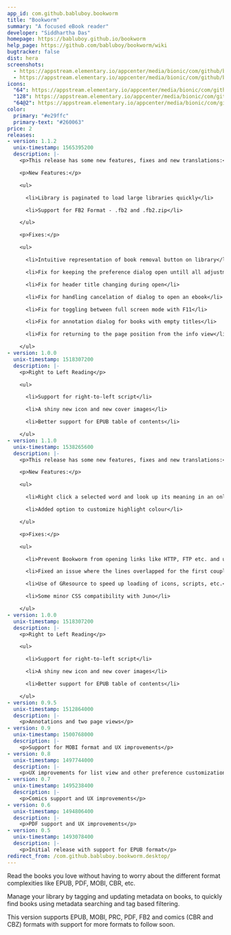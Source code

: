 ```yaml
---
app_id: com.github.babluboy.bookworm
title: "Bookworm"
summary: "A focused eBook reader"
developer: "Siddhartha Das"
homepage: https://babluboy.github.io/bookworm
help_page: https://github.com/babluboy/bookworm/wiki
bugtracker: false
dist: hera
screenshots:
  - https://appstream.elementary.io/appcenter/media/bionic/com/github/babluboy.bookworm/BFE643B526245658B3F8FA2BE47642AB/screenshots/image-1_orig.png
  - https://appstream.elementary.io/appcenter/media/bionic/com/github/babluboy.bookworm/BFE643B526245658B3F8FA2BE47642AB/screenshots/image-2_orig.png
icons:
  "64": https://appstream.elementary.io/appcenter/media/bionic/com/github/babluboy.bookworm/BFE643B526245658B3F8FA2BE47642AB/icons/64x64/com.github.babluboy.bookworm_com.github.babluboy.bookworm.png
  "128": https://appstream.elementary.io/appcenter/media/bionic/com/github/babluboy.bookworm/BFE643B526245658B3F8FA2BE47642AB/icons/128x128/com.github.babluboy.bookworm_com.github.babluboy.bookworm.png
  "64@2": https://appstream.elementary.io/appcenter/media/bionic/com/github/babluboy.bookworm/BFE643B526245658B3F8FA2BE47642AB/icons/64x64@2/com.github.babluboy.bookworm_com.github.babluboy.bookworm.png
color:
  primary: "#e29ffc"
  primary-text: "#260063"
price: 2
releases:
- version: 1.1.2
  unix-timestamp: 1565395200
  description: |-
    <p>This release has some new features, fixes and new translations:</p>

    <p>New Features:</p>

    <ul>

      <li>Library is paginated to load large libraries quickly</li>

      <li>Support for FB2 Format - .fb2 and .fb2.zip</li>

    </ul>

    <p>Fixes:</p>

    <ul>

      <li>Intuitive representation of book removal button on library</li>

      <li>Fix for keeping the preference dialog open untill all adjustments are completed</li>

      <li>Fix for header title changing during open</li>

      <li>Fix for handling cancelation of dialog to open an ebook</li>

      <li>Fix for toggling between full screen mode with F11</li>

      <li>Fix for annotation dialog for books with empty titles</li>

      <li>Fix for returning to the page position from the info view</li>

    </ul>
- version: 1.0.0
  unix-timestamp: 1518307200
  description: |-
    <p>Right to Left Reading</p>

    <ul>

      <li>Support for right-to-left script</li>

      <li>A shiny new icon and new cover images</li>

      <li>Better support for EPUB table of contents</li>

    </ul>
- version: 1.1.0
  unix-timestamp: 1538265600
  description: |-
    <p>This release has some new features, fixes and new translations:</p>

    <p>New Features:</p>

    <ul>

      <li>Right click a selected word and look up its meaning in an online dictionary</li>

      <li>Added option to customize highlight colour</li>

    </ul>

    <p>Fixes:</p>

    <ul>

      <li>Prevent Bookworm from opening links like HTTP, FTP etc. and use the default browser to open them</li>

      <li>Fixed an issue where the lines overlapped for the first couple of pages in the book</li>

      <li>Use of GResource to speed up loading of icons, scripts, etc.</li>

      <li>Some minor CSS compatibility with Juno</li>

    </ul>
- version: 1.0.0
  unix-timestamp: 1518307200
  description: |-
    <p>Right to Left Reading</p>

    <ul>

      <li>Support for right-to-left script</li>

      <li>A shiny new icon and new cover images</li>

      <li>Better support for EPUB table of contents</li>

    </ul>
- version: 0.9.5
  unix-timestamp: 1512864000
  description: |-
    <p>Annotations and two page views</p>
- version: 0.9
  unix-timestamp: 1500768000
  description: |-
    <p>Support for MOBI format and UX improvements</p>
- version: 0.8
  unix-timestamp: 1497744000
  description: |-
    <p>UX improvements for list view and other preference customizations</p>
- version: 0.7
  unix-timestamp: 1495238400
  description: |-
    <p>Comics support and UX improvements</p>
- version: 0.6
  unix-timestamp: 1494806400
  description: |-
    <p>PDF support and UX improvements</p>
- version: 0.5
  unix-timestamp: 1493078400
  description: |-
    <p>Initial release with support for EPUB format</p>
redirect_from: /com.github.babluboy.bookworm.desktop/
---
```


<p>Read the books you love without having to worry about the different format complexities like EPUB, PDF, MOBI, CBR, etc.</p>
<p>Manage your library by tagging and updating metadata on books, to quickly find books using metadata searching and tag based filtering.</p>
<p>This version supports EPUB, MOBI, PRC, PDF, FB2 and comics (CBR and CBZ) formats with support for more formats to follow soon.</p>